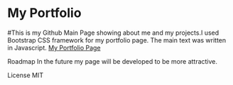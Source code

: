 # My Portfolio
#This is my Github Main Page showing about me and my projects.I used Bootstrap CSS framework for my portfolio page.
The main text was written in Javascript.
<a href="https://randkhalid.github.io/"> My Portfolio Page</a>


Roadmap
In the future my page will be developed to be more attractive.

License
MIT
